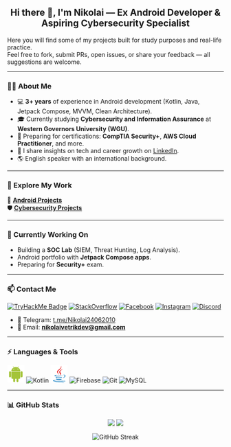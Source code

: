 <h2 align="center">Hi there 👋, I'm Nikolai — Ex Android Developer & Aspiring Cybersecurity Specialist</h2>

Here you will find some of my projects built for study purposes and real-life practice.  
Feel free to fork, submit PRs, open issues, or share your feedback — all suggestions are welcome.

---

### 👨‍💻 About Me
- 💻 **3+ years** of experience in Android development (Kotlin, Java, Jetpack Compose, MVVM, Clean Architecture).  
- 🎓 Currently studying **Cybersecurity and Information Assurance** at **Western Governors University (WGU)**.  
- 📜 Preparing for certifications: **CompTIA Security+**, **AWS Cloud Practitioner**, and more.  
- 📝 I share insights on tech and career growth on [LinkedIn](https://www.linkedin.com/in/nikolayvetrik24062010/).  
- 🌎 English speaker with an international background.  

---

### 🔗 Explore My Work
📱 [**Android Projects**](https://github.com/nikolaivetrik24062010/Android-projects)  
🛡️ [**Cybersecurity Projects**](https://github.com/nikolaivetrik24062010/Cybersecurity-projects)  

---

### 📌 Currently Working On
- Building a **SOC Lab** (SIEM, Threat Hunting, Log Analysis).  
- Android portfolio with **Jetpack Compose apps**.  
- Preparing for **Security+** exam.  

---

### 📫 Contact Me
<p align="left">
<a href="https://tryhackme.com/p/nikolaivetrikdev" target="_blank"><img src="https://tryhackme-badges.s3.amazonaws.com/nikolaivetrikdev.png" alt="TryHackMe Badge" /></a>  
<a href="https://stackoverflow.com/users/18096783/nikolai-vetrik" target="blank"><img src="https://raw.githubusercontent.com/rahuldkjain/github-profile-readme-generator/master/src/images/icons/Social/stack-overflow.svg" alt="StackOverflow" height="30" width="40" /></a>
<a href="https://web.facebook.com/profile.php?id=100086500604294" target="blank"><img src="https://raw.githubusercontent.com/rahuldkjain/github-profile-readme-generator/master/src/images/icons/Social/facebook.svg" alt="Facebook" height="30" width="40" /></a>
<a href="https://instagram.com/nikolai_vetrik" target="blank"><img src="https://raw.githubusercontent.com/rahuldkjain/github-profile-readme-generator/master/src/images/icons/Social/instagram.svg" alt="Instagram" height="30" width="40" /></a>
<a href="https://discord.gg/Nikolay2406#5469" target="blank"><img src="https://raw.githubusercontent.com/rahuldkjain/github-profile-readme-generator/master/src/images/icons/Social/discord.svg" alt="Discord" height="30" width="40" /></a>
</p>

- 💬 Telegram: [t.me/Nikolai24062010](https://t.me/Nikolai24062010)  
- 📧 Email: **nikolaivetrikdev@gmail.com**  

---

### ⚡ Languages & Tools
<p align="left"> 
<img src="https://raw.githubusercontent.com/devicons/devicon/master/icons/android/android-original.svg" alt="Android" width="40" height="40"/> 
<img src="https://www.vectorlogo.zone/logos/kotlinlang/kotlinlang-icon.svg" alt="Kotlin" width="40" height="40"/> 
<img src="https://raw.githubusercontent.com/devicons/devicon/master/icons/java/java-original.svg" alt="Java" width="40" height="40"/> 
<img src="https://www.vectorlogo.zone/logos/firebase/firebase-icon.svg" alt="Firebase" width="40" height="40"/> 
<img src="https://www.vectorlogo.zone/logos/git-scm/git-scm-icon.svg" alt="Git" width="40" height="40"/> 
<img src="https://www.vectorlogo.zone/logos/mysql/mysql-icon.svg" alt="MySQL" width="40" height="40"/> 
</p>

---

### 📊 GitHub Stats
<p align="center">
<img src="https://github-readme-stats.vercel.app/api?username=nikolaivetrik24062010&show_icons=true&theme=tokyonight" height="165"/>
<img src="https://github-readme-stats.vercel.app/api/top-langs/?username=nikolaivetrik24062010&layout=compact&theme=tokyonight" height="165"/>
</p>

<p align="center">
<img src="https://github-readme-streak-stats.herokuapp.com/?user=nikolaivetrik24062010&theme=tokyonight" alt="GitHub Streak"/>
</p>
